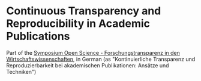 # Continuous Transparency and Reproducibility in Academic Publications
  
Part of the [Symposium Open Science - Forschungstransparenz in den Wirtschaftswissenschaften](https://www.zbw.eu/de/ueber-zbw/veranstaltungen/symposium-open-science-forschungstransparenz-in-den-wirtschaftswissenschaften), in German (as "Kontinuierliche Transparenz und Reproduzierbarkeit bei akademischen Publikationen: Ansätze und Techniken")